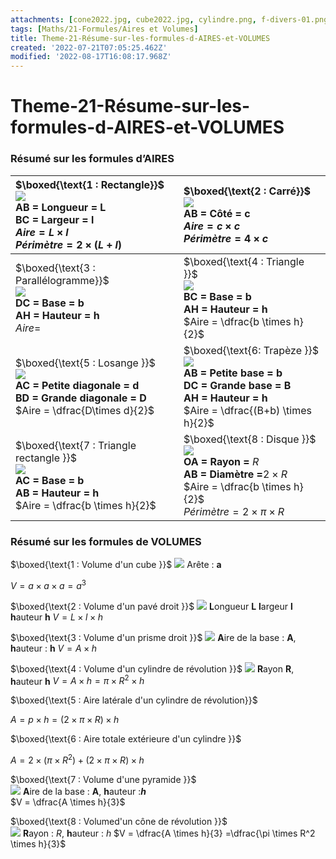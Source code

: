 ```yaml
---
attachments: [cone2022.jpg, cube2022.jpg, cylindre.png, f-divers-01.png, f-divers-02.png, f-divers-03.png, f-divers-04.png, f-divers-05.png, f-divers-06.png, f-divers-07.png, f-divers-08.png, pave2022.png, prisme2022.png, pyramide2022.png]
tags: [Maths/21-Formules/Aires et Volumes]
title: Theme-21-Résume-sur-les-formules-d-AIRES-et-VOLUMES
created: '2022-07-21T07:05:25.462Z'
modified: '2022-08-17T16:08:17.968Z'
---
```


# Theme-21-Résume-sur-les-formules-d-AIRES-et-VOLUMES


### Résumé sur les formules d’**AIRES**  

|$\boxed{\text{1 : Rectangle}}$<Br>![](@attachment/f-divers-01.png)<Br>**AB = Longueur = L**<Br>**BC = Largeur = l**<Br>$Aire =L \times l$<Br>$Périmètre = 2 \times (L + l)$|$\boxed{\text{2 : Carré}}$<Br>![](@attachment/f-divers-02.png)<Br>**AB = Côté = c**<Br>$Aire = c \times c$<Br>$Périmètre =4 \times c$|
| :- | :- |
|$\boxed{\text{3 : Parallélogramme}}$<Br>![](@attachment/f-divers-03.png) <Br>**DC = Base = b**<Br>**AH = Hauteur = h**<Br>$Aire =$|$\boxed{\text{4 : Triangle }}$<Br>![](@attachment/f-divers-04.png)<Br>**BC = Base = b**<Br>**AH = Hauteur = h**<Br>$Aire = \dfrac{b \times h}{2}$|
|$\boxed{\text{5 : Losange  }}$<Br>![](@attachment/f-divers-05.png) <Br>**AC = Petite diagonale = d**<Br>**BD = Grande diagonale = D**<Br>$Aire = \dfrac{D\times d}{2}$|$\boxed{\text{6:  Trapèze   }}$<Br>![](@attachment/f-divers-06.png) <Br>**AB = Petite base = b**<Br>**DC = Grande base = B**<Br>**AH = Hauteur = h**<Br>$Aire = \dfrac{(B+b) \times h}{2}$|
|$\boxed{\text{7 : Triangle  rectangle  }}$<Br>![](@attachment/f-divers-07.png) <Br>**AC = Base = b**<Br>**AB = Hauteur = h**<Br>$Aire = \dfrac{b \times h}{2}$|$\boxed{\text{8 : Disque   }}$<Br>![](@attachment/f-divers-08.png) <Br>**OA = Rayon =** $R$<Br>**AB = Diamètre =**$2 \times R$ <Br> $Aire = \dfrac{b \times h}{2}$<Br> $Périmètre =2 \times \pi \times R$ |



 

### Résumé sur les formules de **VOLUMES**


$\boxed{\text{1 : Volume d'un cube }}$ 
![](@attachment/cube2022.jpg)
 Arête : **a** 
 
 $V =a \times a\times a =a^3$

$\boxed{\text{2 : Volume d'un pavé droit }}$ 
![](@attachment/pave2022.png)
 **L**ongueur **L** 
 **l**argeur **l** 
 **h**auteur **h** 
 	$V = L  \times l \times h$

$\boxed{\text{3 : Volume d'un prisme droit }}$ 
![](@attachment/prisme2022.png)
**A**ire de la base : **A**, 
**h**auteur : **h** 
$V = A \times h$

$\boxed{\text{4 : Volume d'un cylindre de révolution }}$ 
![](@attachment/cylindre.png)
 **R**ayon **R**, 
 **h**auteur **h**
 $V =  A \times h= \pi \times R^2 \times h$  

$\boxed{\text{5 : Aire latérale d'un cylindre de révolution}}$ 

	
$A =  p \times h =  (2 \times \pi \times R) \times h$

$\boxed{\text{6 : Aire totale extérieure d'un cylindre }}$ 
	
 $A =  2 \times (\pi \times R^2 )+ (2 \times \pi \times R) \times h$

$\boxed{\text{7 : Volume d'une pyramide }}$  
![](@attachment/pyramide2022.png)
**A**ire de la base : **A**,
**h**auteur :***h*** 		
$V = \dfrac{A \times h}{3}$

$\boxed{\text{8 : Volumed'un cône de révolution }}$  
![](@attachment/cone2022.jpg)
**R**ayon : $R$,
**h**auteur : $h$
$V = \dfrac{A \times h}{3} =\dfrac{\pi \times R^2 \times h}{3}$ 


